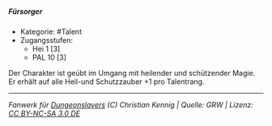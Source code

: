 <!---
Dies ist ein Fanwerk für DUNGEONSLAYERS (C) von Christian Kennig

Quellen:      [Dungeonslayers Grundregelwerk](https://dungeonslayers.net/download/Dungeonslayers4.pdf)
              [Talentbeschreibungen](https://www.f-space.de/ds4/tools-talentcards.html)
License:      [CC-BY-NC-SA 4.0](https://creativecommons.org/licenses/by-nc-sa/4.0/deed.de)
Richtlinien:  [Fanwerkrichtlinien](https://www.dungeonslayers.net/fanwerk-richtlinien/)
Autor:        Zauberlehrling
-->

##### Fürsorger

- Kategorie: #Talent
- Zugangsstufen:
  - Hei 1 [3]
  - PAL 10 [3]

Der Charakter ist geübt im Umgang mit heilender und schützender Magie. Er erhält auf alle Heil-und Schutzzauber +1 pro Talentrang.

---

_Fanwerk für [Dungeonslayers](https://www.dungeonslayers.net/) (C) Christian Kennig | Quelle: GRW | Lizenz: [CC BY-NC-SA 3.0 DE](https://creativecommons.org/licenses/by-nc-sa/3.0/de/)_
